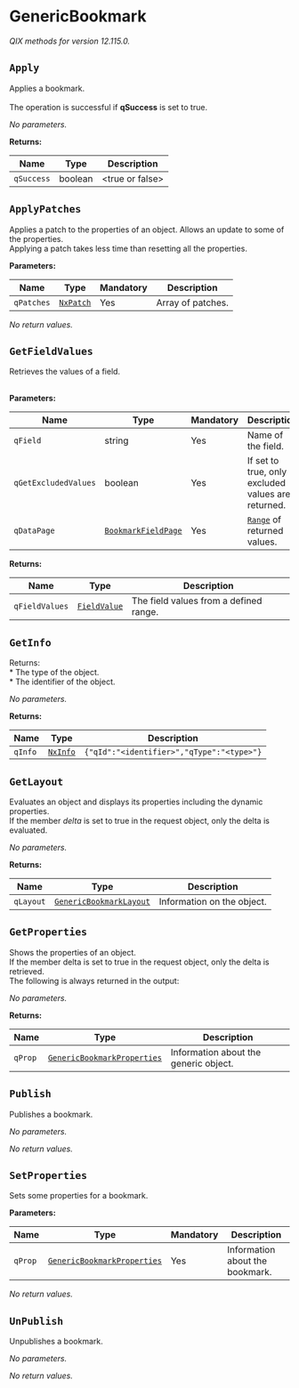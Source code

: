 <!-- markdownlint-disable -->
# GenericBookmark

_QIX methods for version 12.115.0._

## `Apply`

Applies a bookmark.<br><br>The operation is successful if **qSuccess** is set to true. 

_No parameters._

**Returns:**

| Name | Type | Description |
| ---- | ---- | ----------- |
| `qSuccess` | boolean | &lt;true or false&gt; |

## `ApplyPatches`

Applies a patch to the properties of an object. Allows an update to some of the properties.<br>Applying a patch takes less time than resetting all the properties.

**Parameters:**

| Name | Type | Mandatory | Description |
| ---- | ---- | --------- | ----------- |
| `qPatches` | [`NxPatch`](./qix-engine-definitions.md#nxpatch) | Yes | Array of patches. |

_No return values._

## `GetFieldValues`

Retrieves the values of a field.<br><br>

**Parameters:**

| Name | Type | Mandatory | Description |
| ---- | ---- | --------- | ----------- |
| `qField` | string | Yes | Name of the field. |
| `qGetExcludedValues` | boolean | Yes | If set to true, only excluded values are returned. |
| `qDataPage` | [`BookmarkFieldPage`](./qix-engine-definitions.md#bookmarkfieldpage) | Yes | [`Range`](./qix-engine-definitions.md#range) of returned values. |

**Returns:**

| Name | Type | Description |
| ---- | ---- | ----------- |
| `qFieldValues` | [`FieldValue`](./qix-engine-definitions.md#fieldvalue) | The field values from a defined range. |

## `GetInfo`

Returns:<br>* The type of the object.<br>* The identifier of the object.

_No parameters._

**Returns:**

| Name | Type | Description |
| ---- | ---- | ----------- |
| `qInfo` | [`NxInfo`](./qix-engine-definitions.md#nxinfo) | `{"qId":"<identifier>","qType":"<type>"}` |

## `GetLayout`

Evaluates an object and displays its properties including the dynamic properties.<br>If the member _delta_ is set to true in the request object, only the delta is evaluated.

_No parameters._

**Returns:**

| Name | Type | Description |
| ---- | ---- | ----------- |
| `qLayout` | [`GenericBookmarkLayout`](./qix-engine-definitions.md#genericbookmarklayout) | Information on the object. |

## `GetProperties`

Shows the properties of an object.<br>If the member delta is set to true in the request object, only the delta is retrieved.<br>The following is always returned in the output:

_No parameters._

**Returns:**

| Name | Type | Description |
| ---- | ---- | ----------- |
| `qProp` | [`GenericBookmarkProperties`](./qix-engine-definitions.md#genericbookmarkproperties) | Information about the generic object. |

## `Publish`

Publishes a bookmark.

_No parameters._

_No return values._

## `SetProperties`

Sets some properties for a bookmark.

**Parameters:**

| Name | Type | Mandatory | Description |
| ---- | ---- | --------- | ----------- |
| `qProp` | [`GenericBookmarkProperties`](./qix-engine-definitions.md#genericbookmarkproperties) | Yes | Information about the bookmark. |

_No return values._

## `UnPublish`

Unpublishes a bookmark.

_No parameters._

_No return values._
